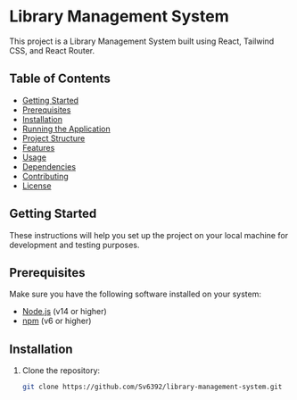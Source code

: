 # Library Management System

This project is a Library Management System built using React, Tailwind CSS, and React Router.

## Table of Contents

- [Getting Started](#getting-started)
- [Prerequisites](#prerequisites)
- [Installation](#installation)
- [Running the Application](#running-the-application)
- [Project Structure](#project-structure)
- [Features](#features)
- [Usage](#usage)
- [Dependencies](#dependencies)
- [Contributing](#contributing)
- [License](#license)

## Getting Started

These instructions will help you set up the project on your local machine for development and testing purposes.

## Prerequisites

Make sure you have the following software installed on your system:

- [Node.js](https://nodejs.org/) (v14 or higher)
- [npm](https://www.npmjs.com/) (v6 or higher)

## Installation

1. Clone the repository:

   ```sh
   git clone https://github.com/Sv6392/library-management-system.git

